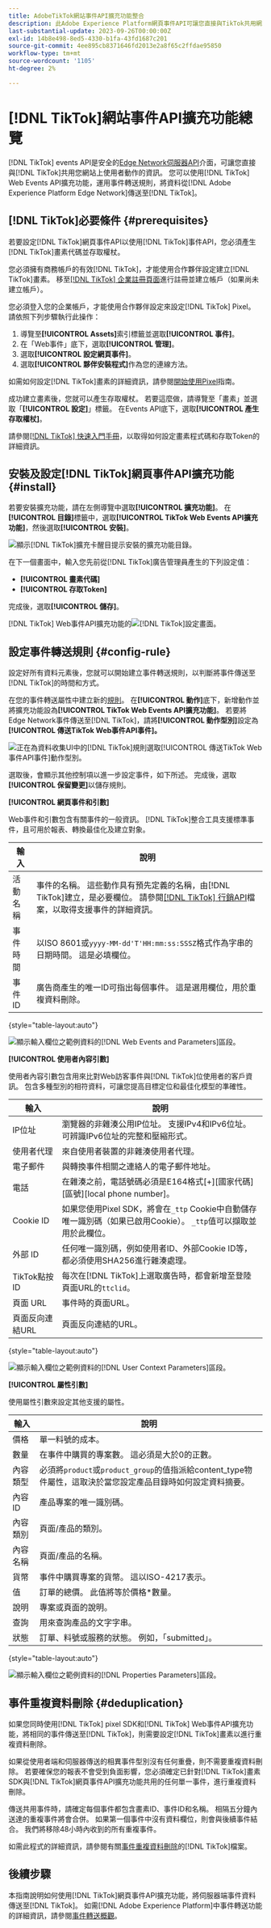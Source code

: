 ```yaml
---
title: AdobeTikTok網站事件API擴充功能整合
description: 此Adobe Experience Platform網頁事件API可讓您直接與TikTok共用網站互動。
last-substantial-update: 2023-09-26T00:00:00Z
exl-id: 14b8e498-8ed5-4330-b1fa-43fd1687c201
source-git-commit: 4ee895cb8371646fd2013e2a8f65c2ffdae95850
workflow-type: tm+mt
source-wordcount: '1105'
ht-degree: 2%

---
```


# [!DNL TikTok]網站事件API擴充功能總覽

[!DNL TikTok] events API是安全的[Edge Network伺服器API](/help/server-api/overview.md)介面，可讓您直接與[!DNL TikTok]共用您網站上使用者動作的資訊。 您可以使用[!DNL TikTok] Web Events API擴充功能，運用事件轉送規則，將資料從[!DNL Adobe Experience Platform Edge Network]傳送至[!DNL TikTok]。

## [!DNL TikTok]必要條件 {#prerequisites}

若要設定[!DNL TikTok]網頁事件API以使用[!DNL TikTok]事件API，您必須產生[!DNL TikTok]畫素代碼並存取權杖。

您必須擁有商務帳戶的有效[!DNL TikTok]，才能使用合作夥伴設定建立[!DNL TikTok]畫素。 移至[[!DNL TikTok] 企業註冊頁面](https://www.tiktok.com/business/en-US/solutions/business-account)進行註冊並建立帳戶（如果尚未建立帳戶）。

您必須登入您的企業帳戶，才能使用合作夥伴設定來設定[!DNL TikTok] Pixel。 請依照下列步驟執行此操作：

1. 導覽至&#x200B;**[!UICONTROL Assets]**&#x200B;索引標籤並選取&#x200B;**[!UICONTROL 事件]**。
2. 在「Web事件」底下，選取&#x200B;**[!UICONTROL 管理]**。
3. 選取&#x200B;**[!UICONTROL 設定網頁事件]**。
4. 選取&#x200B;**[!UICONTROL 夥伴安裝程式]**&#x200B;作為您的連線方法。

如需如何設定[!DNL TikTok]畫素的詳細資訊，請參閱[開始使用Pixel](https://ads.tiktok.com/help/article/get-started-pixel)指南。

成功建立畫素後，您就可以產生存取權杖。 若要這麼做，請導覽至「畫素」並選取「**[!UICONTROL 設定]**」標籤。 在Events API底下，選取&#x200B;**[!UICONTROL 產生存取權杖]**。

請參閱[[!DNL TikTok] 快速入門手冊](https://business-api.tiktok.com/portal/docs?id=1739584855420929)，以取得如何設定畫素程式碼和存取Token的詳細資訊。

## 安裝及設定[!DNL TikTok]網頁事件API擴充功能 {#install}

若要安裝擴充功能，請在左側導覽中選取&#x200B;**[!UICONTROL 擴充功能]**。 在&#x200B;**[!UICONTROL 目錄]**&#x200B;標籤中，選取&#x200B;**[!UICONTROL TikTok Web Events API擴充功能]**，然後選取&#x200B;**[!UICONTROL 安裝]**。

![顯示[!DNL TikTok]擴充卡醒目提示安裝的擴充功能目錄。](../../../images/extensions/server/tiktok/install-extension.png)

在下一個畫面中，輸入您先前從[!DNL TikTok]廣告管理員產生的下列設定值：

* **[!UICONTROL 畫素代碼]**
* **[!UICONTROL 存取Token]**

完成後，選取&#x200B;**[!UICONTROL 儲存]**。

[!DNL TikTok] Web事件API擴充功能的![[!DNL TikTok]設定畫面。](../../../images/extensions/server/tiktok/configure.png)

## 設定事件轉送規則 {#config-rule}

設定好所有資料元素後，您就可以開始建立事件轉送規則，以判斷將事件傳送至[!DNL TikTok]的時間和方式。

在您的事件轉送屬性中建立新的[規則](../../../ui/managing-resources/rules.md)。 在&#x200B;**[!UICONTROL 動作]**&#x200B;底下，新增動作並將擴充功能設為&#x200B;**[!UICONTROL TikTok Web Events API擴充功能]**。 若要將Edge Network事件傳送至[!DNL TikTok]，請將&#x200B;**[!UICONTROL 動作型別]**&#x200B;設定為&#x200B;**[!UICONTROL 傳送TikTok Web事件API事件]。**

![正在為資料收集UI中的[!DNL TikTok]規則選取[!UICONTROL 傳送TikTok Web事件API事件]動作型別。](../../../images/extensions/server/tiktok/select-action.png)

選取後，會顯示其他控制項以進一步設定事件，如下所述。 完成後，選取&#x200B;**[!UICONTROL 保留變更]**&#x200B;以儲存規則。

**[!UICONTROL 網頁事件和引數]**

Web事件和引數包含有關事件的一般資訊。 [!DNL TikTok]整合工具支援標準事件，且可用於報表、轉換最佳化及建立對象。

| 輸入 | 說明 |
| --- | --- |
| 活動名稱 | 事件的名稱。 這些動作具有預先定義的名稱，由[!DNL TikTok]建立，是必要欄位。 請參閱[[!DNL TikTok] 行銷API](https://business-api.tiktok.com/portal/docs?id=1741601162187777)檔案，以取得支援事件的詳細資訊。 |
| 事件時間 | 以ISO 8601或`yyyy-MM-dd'T'HH:mm:ss:SSSZ`格式作為字串的日期時間。 這是必填欄位。 |
| 事件ID | 廣告商產生的唯一ID可指出每個事件。 這是選用欄位，用於重複資料刪除。 |

{style="table-layout:auto"}

![顯示輸入欄位之範例資料的[!DNL Web Events and Parameters]區段。](../../../images/extensions/server/tiktok/configure-web-events-parameters.png)

**[!UICONTROL 使用者內容引數]**

使用者內容引數包含用來比對Web訪客事件與[!DNL TikTok]位使用者的客戶資訊。 包含多種型別的相符資料，可讓您提高目標定位和最佳化模型的準確性。

| 輸入 | 說明 |
| --- | --- |
| IP位址 | 瀏覽器的非雜湊公用IP位址。 支援IPv4和IPv6位址。 可辨識IPv6位址的完整和壓縮形式。 |
| 使用者代理 | 來自使用者裝置的非雜湊使用者代理。 |
| 電子郵件 | 與轉換事件相關之連絡人的電子郵件地址。 |
| 電話 | 在雜湊之前，電話號碼必須是E164格式[+][國家代碼][區號][local phone number]。 |
| Cookie ID | 如果您使用Pixel SDK，將會在`_ttp` Cookie中自動儲存唯一識別碼（如果已啟用Cookie）。 `_ttp`值可以擷取並用於此欄位。 |
| 外部 ID | 任何唯一識別碼，例如使用者ID、外部Cookie ID等，都必須使用SHA256進行雜湊處理。 |
| TikTok點按ID | 每次在[!DNL TikTok]上選取廣告時，都會新增至登陸頁面URL的`ttclid`。 |
| 頁面 URL | 事件時的頁面URL。 |
| 頁面反向連結URL | 頁面反向連結的URL。 |

{style="table-layout:auto"}

![顯示輸入欄位之範例資料的[!DNL User Context Parameters]區段。](../../../images/extensions/server/tiktok/configure-user-context-parameters.png)

**[!UICONTROL 屬性引數]**

使用屬性引數來設定其他支援的屬性。

| 輸入 | 說明 |
| --- | --- |
| 價格 | 單一料號的成本。 |
| 數量 | 在事件中購買的專案數。 這必須是大於0的正數。 |
| 內容類型 | 必須將`product`或`product_group`的值指派給content_type物件屬性，這取決於當您設定產品目錄時如何設定資料摘要。 |
| 內容ID | 產品專案的唯一識別碼。 |
| 內容類別 | 頁面/產品的類別。 |
| 內容名稱 | 頁面/產品的名稱。 |
| 貨幣 | 事件中購買專案的貨幣。 這以ISO-4217表示。 |
| 值 | 訂單的總價。 此值將等於價格*數量。 |
| 說明 | 專案或頁面的說明。 |
| 查詢 | 用來查詢產品的文字字串。 |
| 狀態 | 訂單、料號或服務的狀態。 例如，「submitted」。 |

{style="table-layout:auto"}

![顯示輸入欄位之範例資料的[!DNL Properties Parameters]區段。](../../../images/extensions/server/tiktok/configure-properties-parameters.png)

## 事件重複資料刪除 {#deduplication}

如果您同時使用[!DNL TikTok] pixel SDK和[!DNL TikTok] Web事件API擴充功能，將相同的事件傳送至[!DNL TikTok]，則需要設定[!DNL TikTok]畫素以進行重複資料刪除。

如果從使用者端和伺服器傳送的相異事件型別沒有任何重疊，則不需要重複資料刪除。 若要確保您的報表不會受到負面影響，您必須確定已針對[!DNL TikTok]畫素SDK與[!DNL TikTok]網頁事件API擴充功能共用的任何單一事件，進行重複資料刪除。

傳送共用事件時，請確定每個事件都包含畫素ID、事件ID和名稱。 相隔五分鐘內送達的重複事件將會合併。 如果第一個事件中沒有資料欄位，則會與後續事件結合。 我們將移除48小時內收到的所有重複事件。

如需此程式的詳細資訊，請參閱有關[事件重複資料刪除](https://ads.tiktok.com/help/article/event-deduplication)的[!DNL TikTok]檔案。

## 後續步驟

本指南說明如何使用[!DNL TikTok]網頁事件API擴充功能，將伺服器端事件資料傳送至[!DNL TikTok]。 如需[!DNL Adobe Experience Platform]中事件轉送功能的詳細資訊，請參閱[事件轉送概觀](../../../ui/event-forwarding/overview.md)。

